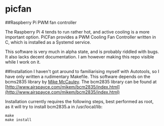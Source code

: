 # picfan
##Raspberry Pi PWM fan controller

The Raspberry Pi 4 tends to run rather hot, and active cooling is a more important option.
PiCFan provides a PWM Cooling Fan Controller written in C, which is installed as a Systemd service.

This software is very much in alpha state, and is probably riddled with bugs.  It also lacks decent documentation.  I am however making this repo visible while I work on it.

##Installation
I haven't got around to familiarising myself with Autotools, so I have only written a rudimentary Makefile.
This software depends on the bcms2835 library by [Mike McCauley](mikem@airspayce.com).  The bcm2835 library can be found at [http://www.airspayce.com/mikem/bcm2835/index.html](http://www.airspayce.com/mikem/bcm2835/index.html)

Installation currently requires the following steps, best performed as root, as it will try to install bcm2835.a in /usr/local/lib:
```
make
make install
```
